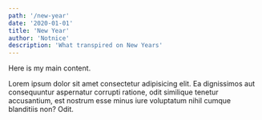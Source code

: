 ```yaml
---
path: '/new-year'
date: '2020-01-01'
title: 'New Year'
author: 'Notnice'
description: 'What transpired on New Years'
---
```


Here is my main content.

Lorem ipsum dolor sit amet consectetur adipisicing elit. Ea dignissimos
aut consequuntur aspernatur corrupti ratione, odit similique tenetur
accusantium, est nostrum esse minus iure voluptatum nihil cumque
blanditiis non? Odit.
